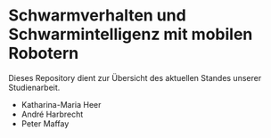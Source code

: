 # Schwarmverhalten und Schwarmintelligenz mit mobilen Robotern
Dieses Repository dient zur Übersicht des aktuellen Standes unserer Studienarbeit.

- Katharina-Maria Heer
- André Harbrecht
- Peter Maffay
